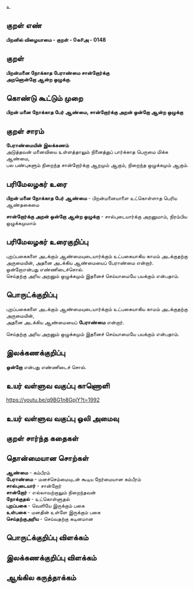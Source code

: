 உ

## குறள் எண் 

**பிறனில் விழையாமை - குறள் - 0க௪அ - 0148**  

## குறள் 

**பிறன்மனை நோக்காத பேராண்மை சான்றோர்க்கு  
அறனொன்றோ ஆன்ற ஒழுக்கு.** 

## கொண்டு கூட்டும் முறை

**பிறன் மனை நோக்காத பேர் ஆண்மை, சான்றோர்க்கு அறன் ஒன்றோ ஆன்ற ஒழுக்கு**

## குறள் சாரம் 

**பேராண்மையின் இலக்கணம்**   
அடுத்தவன் மனைவியை உள்ளத்தாலும் நினைத்துப் பார்க்காத பெருமை மிக்க ஆண்மை,  
பல பண்புகளும் நிறைந்த சான்றோர்க்கு ஆறமும் ஆகும், நிறைந்த ஒழுக்கமும் ஆகும்.  

## பரிமேலழகர் உரை

**பிறன் மனை நோக்காத பேர் ஆண்மை** - பிறன்மனையாளை உட்கொள்ளாத பெரிய ஆண்தகைமை  

**சான்றோர்க்கு அறன் ஒன்றோ ஆன்ற ஒழுக்கு** - சால்புடையார்க்கு அறனுமாம், நிரம்பிய ஒழுக்கமுமாம்

## பரிமேலழகர் உரைகுறிப்பு   

புறப்பகைகளை அடக்கும் ஆண்மையுடையார்க்கும் உட்பகையாகிய காமம் அடக்குதற்கு அருமையின், அதனை அடக்கிய ஆண்மையைப் பேராண்மை என்றார்.  
ஒன்றோஎன்பது எண்ணிடைச்சொல்.  
செய்தற்கு அரிய அறனும் ஒழுக்கமும் இதனைச் செய்யாமையே பயக்கும் என்பதாம்.  

## பொருட்க்குறிப்பு 

புறப்பகைகளை அடக்கும் ஆண்மையுடையார்க்கும் உட்பகையாகிய காமம் அடக்குதற்கு அருமையின்,   
அதனை அடக்கிய ஆண்மையைப் **பேராண்மை** என்றார்.  

செய்தற்கு அரிய அறனும் ஒழுக்கமும் இதனைச் செய்யாமையே பயக்கும் என்பதாம்.  

## இலக்கணக்குறிப்பு  

**ஒன்றோ** என்பது எண்ணிடைச் சொல்.  

## உயர் வள்ளுவ வகுப்பு காணொளி

https://youtu.be/q9BG1n8GpjY?t=1992

## உயர் வள்ளுவ வகுப்பு ஒலி அமைவு 

 
## குறள் சார்ந்த கதைகள் 


## தொன்மையான சொற்கள்

**ஆண்மை** - கம்பீரம்  
**பேராண்மை** - மனச்செம்மையுடன் கூடிய நேர்மையான கம்பீரம்  
**சால்புடையார்** - சான்றோர்  
**சான்றோர்** - எல்லாவற்றாலும் நிறைந்தவன்  
**நோக்குதல்** - உட்கொள்ளுதல்  
**புறப்பகை** - வெளியே இருக்கும் பகை  
**உள்பகை** - மனதின் உள்ளே இருக்கும் பகை  
**செய்தற்குஅரிய** - செய்வதற்கு கடினமான   

## பொருட்க்குறிப்பு விளக்கம்


## இலக்கணக்குறிப்பு விளக்கம்


## ஆங்கில கருத்தாக்கம் 


